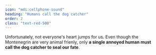 ```yaml
---
icon: "mdi:cellphone-sound"
heading: "Humans call the dog catcher"
order: 2
class: "text-red-500"
---
```

Unfortunately, not everyone's heart jumps for us. Even though the Montenegrin are very animal frienly, only **a single annoyed human must call the dog catcher to seal our fate**.